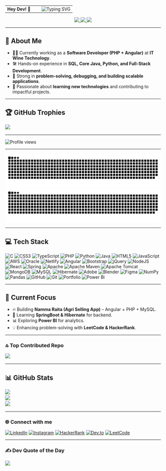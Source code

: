 <!-- Profile Banner -->

<table align="center"><tr>
<td><strong>Hey Dev! 👋</strong></td>
<td width="8"></td>
<td>
  <img src="https://readme-typing-svg.herokuapp.com?size=22&duration=3000&color=17C9FF&vCenter=true&width=420&lines=PHP+Developer;Angular+Developer;React+Developer;Node.js+Developer"
       alt="Typing SVG" height="26" />
</td>
</tr></table>




<p align="center">
  <a href="mailto:bheemesh.gundikeri24@gmail.com">
    <img src="https://img.shields.io/badge/-Gmail-D14836?style=for-the-badge&logo=gmail&logoColor=white" />
  </a>
  <a href="https://www.linkedin.com/in/bheemesh-g">
    <img src="https://img.shields.io/badge/-LinkedIn-0A66C2?style=for-the-badge&logo=linkedin&logoColor=white" />
  </a>
  <a href="https://bheemesh-portfolio.netlify.app">
    <img src="https://img.shields.io/badge/Portfolio-%23000000.svg?style=for-the-badge&logo=firefox&logoColor=#FF7139" />
  </a>
</p>

---

## 🌟 About Me  
- 👨‍💻 Currently working as a **Software Developer (PHP + Angular)** at **IT Wine Technology**.  
- 🛠️ Hands-on experience in **SQL, Core Java, Python, and Full-Stack Development**.  
- 🎯 Strong in **problem-solving, debugging, and building scalable applications**.  
- 🚀 Passionate about **learning new technologies** and contributing to impactful projects.  

---

## 🏆 GitHub Trophies
![](https://github-profile-trophy.vercel.app/?username=BheemeshGundikeri&theme=algolia&no-frame=false&no-bg=false&margin-w=4)

---
<p align="left">
  <img src="https://komarev.com/ghpvc/?username=bheemeshgundikeri&label=Profile%20views&color=0e75b6&style=flat" alt="Profile views" />
</p>

---

<!-- Snake Animation -->
![GitHub Snake Light](https://raw.githubusercontent.com/BheemeshGundikeri/BheemeshGundikeri/main/dist/snake.svg#gh-light-mode-only)
![GitHub Snake Dark](https://raw.githubusercontent.com/BheemeshGundikeri/BheemeshGundikeri/main/dist/snake-dark.svg#gh-dark-mode-only)

---

## 💻 Tech Stack
![C](https://img.shields.io/badge/c-%2300599C.svg?style=for-the-badge&logo=c&logoColor=white) 
![CSS3](https://img.shields.io/badge/css3-%231572B6.svg?style=for-the-badge&logo=css3&logoColor=white) 
![TypeScript](https://img.shields.io/badge/typescript-%23007ACC.svg?style=for-the-badge&logo=typescript&logoColor=white) 
![PHP](https://img.shields.io/badge/php-%23777BB4.svg?style=for-the-badge&logo=php&logoColor=white) 
![Python](https://img.shields.io/badge/python-3670A0?style=for-the-badge&logo=python&logoColor=ffdd54) 
![Java](https://img.shields.io/badge/java-%23ED8B00.svg?style=for-the-badge&logo=openjdk&logoColor=white) 
![HTML5](https://img.shields.io/badge/html5-%23E34F26.svg?style=for-the-badge&logo=html5&logoColor=white) 
![JavaScript](https://img.shields.io/badge/javascript-%23323330.svg?style=for-the-badge&logo=javascript&logoColor=%23F7DF1E) 
![AWS](https://img.shields.io/badge/AWS-%23FF9900.svg?style=for-the-badge&logo=amazon-aws&logoColor=white) 
![Oracle](https://img.shields.io/badge/Oracle-F80000?style=for-the-badge&logo=oracle&logoColor=white) 
![Netlify](https://img.shields.io/badge/netlify-%23000000.svg?style=for-the-badge&logo=netlify&logoColor=#00C7B7) 
![Angular](https://img.shields.io/badge/angular-%23DD0031.svg?style=for-the-badge&logo=angular&logoColor=white) 
![Bootstrap](https://img.shields.io/badge/bootstrap-%238511FA.svg?style=for-the-badge&logo=bootstrap&logoColor=white) 
![jQuery](https://img.shields.io/badge/jquery-%230769AD.svg?style=for-the-badge&logo=jquery&logoColor=white) 
![NodeJS](https://img.shields.io/badge/node.js-6DA55F?style=for-the-badge&logo=node.js&logoColor=white) 
![React](https://img.shields.io/badge/react-%2320232a.svg?style=for-the-badge&logo=react&logoColor=%2361DAFB) 
![Spring](https://img.shields.io/badge/spring-%236DB33F.svg?style=for-the-badge&logo=spring&logoColor=white) 
![Apache](https://img.shields.io/badge/apache-%23D42029.svg?style=for-the-badge&logo=apache&logoColor=white) 
![Apache Maven](https://img.shields.io/badge/Apache%20Maven-C71A36?style=for-the-badge&logo=Apache%20Maven&logoColor=white) 
![Apache Tomcat](https://img.shields.io/badge/apache%20tomcat-%23F8DC75.svg?style=for-the-badge&logo=apache-tomcat&logoColor=black) 
![MongoDB](https://img.shields.io/badge/MongoDB-%234ea94b.svg?style=for-the-badge&logo=mongodb&logoColor=white) 
![MySQL](https://img.shields.io/badge/mysql-4479A1.svg?style=for-the-badge&logo=mysql&logoColor=white) 
![Hibernate](https://img.shields.io/badge/Hibernate-59666C?style=for-the-badge&logo=Hibernate&logoColor=white) 
![Adobe](https://img.shields.io/badge/adobe-%23FF0000.svg?style=for-the-badge&logo=adobe&logoColor=white) 
![Blender](https://img.shields.io/badge/blender-%23F5792A.svg?style=for-the-badge&logo=blender&logoColor=white) 
![Figma](https://img.shields.io/badge/figma-%23F24E1E.svg?style=for-the-badge&logo=figma&logoColor=white) 
![NumPy](https://img.shields.io/badge/numpy-%23013243.svg?style=for-the-badge&logo=numpy&logoColor=white) 
![Pandas](https://img.shields.io/badge/pandas-%23150458.svg?style=for-the-badge&logo=pandas&logoColor=white) 
![GitHub](https://img.shields.io/badge/github-%23121011.svg?style=for-the-badge&logo=github&logoColor=white) 
![Git](https://img.shields.io/badge/git-%23F05033.svg?style=for-the-badge&logo=git&logoColor=white) 
![Portfolio](https://img.shields.io/badge/Portfolio-%23000000.svg?style=for-the-badge&logo=firefox&logoColor=#FF7139) 
![Power Bi](https://img.shields.io/badge/power_bi-F2C811?style=for-the-badge&logo=powerbi&logoColor=black)

---

## 🚀 Current Focus  
- 🔥 Building **Namma Raita (Agri Selling App)** – Angular + PHP + MySQL.  
- 🌱 Learning **SpringBoot & Hibernate** for backend.  
- 📊 Exploring **Power BI** for analytics.  
- 💡 Enhancing problem-solving with **LeetCode & HackerRank**.  

---

### 🔝 Top Contributed Repo
![](https://github-contributor-stats.vercel.app/api?username=BheemeshGundikeri&limit=5&theme=neon&combine_all_yearly_contributions=true)

---

## 📊 GitHub Stats
![](https://github-readme-stats.vercel.app/api/top-langs/?username=BheemeshGundikeri&theme=neon&hide_border=false&include_all_commits=false&count_private=false&layout=compact)  
![](https://github-readme-stats.vercel.app/api?username=BheemeshGundikeri&theme=neon&hide_border=false&include_all_commits=false&count_private=false)  
![](https://nirzak-streak-stats.vercel.app/?user=BheemeshGundikeri&theme=neon&hide_border=false)

---

### 🌐 Connect with me
[![LinkedIn](https://img.shields.io/badge/LinkedIn-Bheemesh%20Gundikeri-blue?logo=linkedin&style=flat)](https://in.linkedin.com/in/bheemesh-g)
[![Instagram](https://img.shields.io/badge/Instagram-%23E4405F.svg?&logo=instagram&logoColor=white)](https://www.instagram.com/yourusername)
[![HackerRank](https://img.shields.io/badge/HackerRank-%231BA94C.svg?&logo=HackerRank&logoColor=white)](https://www.hackerrank.com/yourusername)
[![Dev.to](https://img.shields.io/badge/Dev.to-0A0A0A?logo=dev.to&logoColor=white)](https://dev.to/yourusername)
[![LeetCode](https://img.shields.io/badge/LeetCode-FFA116?logo=leetcode&logoColor=white)](https://leetcode.com/yourusername)


---

### ✍️ Dev Quote of the Day
![](https://quotes-github-readme.vercel.app/api?type=horizontal&theme=radical)
